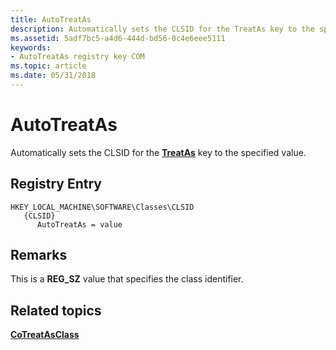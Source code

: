 ```yaml
---
title: AutoTreatAs
description: Automatically sets the CLSID for the TreatAs key to the specified value.
ms.assetid: 5adf7bc5-a4d6-444d-bd56-0c4e6eee5111
keywords:
- AutoTreatAs registry key COM
ms.topic: article
ms.date: 05/31/2018
---
```


# AutoTreatAs

Automatically sets the CLSID for the [**TreatAs**](treatas.md) key to the specified value.

## Registry Entry

```
HKEY_LOCAL_MACHINE\SOFTWARE\Classes\CLSID
   {CLSID}
      AutoTreatAs = value
```

## Remarks

This is a **REG\_SZ** value that specifies the class identifier.

## Related topics

<dl> <dt>

[**CoTreatAsClass**](/windows/desktop/api/Objbase/nf-objbase-cotreatasclass)
</dt> </dl>

 

 




